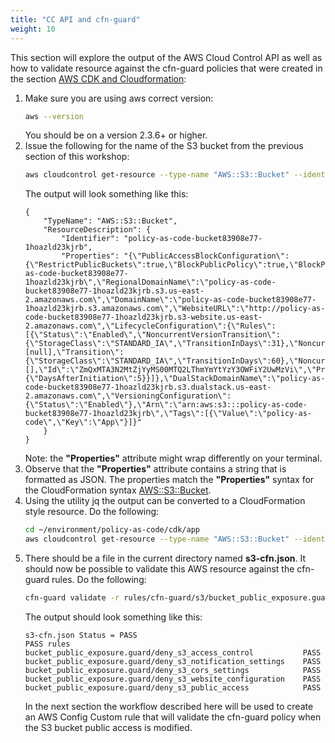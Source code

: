 ```yaml
---
title: "CC API and cfn-guard"
weight: 10
---
```


This section will explore the output of the AWS Cloud Control API as well as how to validate resource against the cfn-guard policies that were created in the section [AWS CDK and Cloudformation](/policy-as-code-action/preventative/cfn-validation):

1. Make sure you are using aws correct version:
    ```bash
    aws --version
    ``` 
    You should be on a version 2.3.6+ or higher.
1. Issue the following for the name of the S3 bucket from the previous section of this workshop:
    ```bash
    aws cloudcontrol get-resource --type-name "AWS::S3::Bucket" --identifier "<Replace with the name of the S3 bucket>"
    ```
    The output will look something like this:
    ```
    {
        "TypeName": "AWS::S3::Bucket",
        "ResourceDescription": {
            "Identifier": "policy-as-code-bucket83908e77-1hoazld23kjrb",
            "Properties": "{\"PublicAccessBlockConfiguration\":{\"RestrictPublicBuckets\":true,\"BlockPublicPolicy\":true,\"BlockPublicAcls\":true,\"IgnorePublicAcls\":true},\"BucketName\":\"policy-as-code-bucket83908e77-1hoazld23kjrb\",\"RegionalDomainName\":\"policy-as-code-bucket83908e77-1hoazld23kjrb.s3.us-east-2.amazonaws.com\",\"DomainName\":\"policy-as-code-bucket83908e77-1hoazld23kjrb.s3.amazonaws.com\",\"WebsiteURL\":\"http://policy-as-code-bucket83908e77-1hoazld23kjrb.s3-website.us-east-2.amazonaws.com\",\"LifecycleConfiguration\":{\"Rules\":[{\"Status\":\"Enabled\",\"NoncurrentVersionTransition\":{\"StorageClass\":\"STANDARD_IA\",\"TransitionInDays\":31},\"NoncurrentVersionExpirationInDays\":180,\"TagFilters\":[null],\"Transition\":{\"StorageClass\":\"STANDARD_IA\",\"TransitionInDays\":60},\"NoncurrentVersionTransitions\":[],\"Id\":\"ZmQxMTA3N2MtZjYyMS00MTQ2LThmYmYtYzY3OWFiY2UwMzVi\",\"Prefix\":\"\",\"AbortIncompleteMultipartUpload\":{\"DaysAfterInitiation\":5}}]},\"DualStackDomainName\":\"policy-as-code-bucket83908e77-1hoazld23kjrb.s3.dualstack.us-east-2.amazonaws.com\",\"VersioningConfiguration\":{\"Status\":\"Enabled\"},\"Arn\":\"arn:aws:s3:::policy-as-code-bucket83908e77-1hoazld23kjrb\",\"Tags\":[{\"Value\":\"policy-as-code\",\"Key\":\"App\"}]}"
        }
    }
    ```
    Note: the **"Properties"** attribute might wrap differently on your terminal.
1. Observe that the **"Properties"** attribute contains a string that is formatted as JSON. The properties match the **"Properties"** syntax for the CloudFormation syntax [AWS::S3::Bucket](https://docs.aws.amazon.com/AWSCloudFormation/latest/UserGuide/aws-properties-s3-bucket.html).
1. Using the utility jq the output can be converted to a CloudFormation style resource. Do the following:
    ```bash
    cd ~/environment/policy-as-code/cdk/app
    aws cloudcontrol get-resource --type-name "AWS::S3::Bucket" --identifier <Replace with name of the S3 Bucket> | jq '. | {Resources: {(.ResourceDescription.Identifier): {Type: .TypeName, Properties: .ResourceDescription.Properties | fromjson}}}' > s3-cfn.json
    ```
1. There should be a file in the current directory named **s3-cfn.json**. It should now be possible to validate this AWS resource against the cfn-guard rules. Do the following:
    ```bash
    cfn-guard validate -r rules/cfn-guard/s3/bucket_public_exposure.guard -d s3-cfn.json --show-summary all
    ```
    The output should look something like this:
    ```
    s3-cfn.json Status = PASS
    PASS rules
    bucket_public_exposure.guard/deny_s3_access_control           PASS
    bucket_public_exposure.guard/deny_s3_notification_settings    PASS
    bucket_public_exposure.guard/deny_s3_cors_settings            PASS
    bucket_public_exposure.guard/deny_s3_website_configuration    PASS
    bucket_public_exposure.guard/deny_s3_public_access            PASS
    ```
    In the next section the workflow described here will be used to create an AWS Config Custom rule that will validate the cfn-guard policy when the S3 bucket public access is modified.
